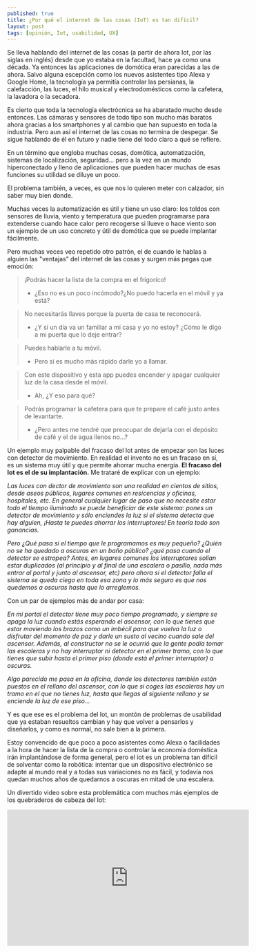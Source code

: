 ```yaml
---
published: true
title: ¿Por qué el internet de las cosas (IoT) es tan difícil?
layout: post
tags: [opinión, Iot, usabilidad, UX] 
---
```

Se lleva hablando del internet de las cosas (a partir de ahora Iot, por las siglas en inglés) desde que yo estaba en la facultad, hace ya como una década. Ya entonces las aplicaciones de domótica eran parecidas a las de ahora. Salvo alguna escepción como los nuevos asistentes tipo Alexa y Google Home, la tecnología ya permitía controlar las persianas, la calefacción, las luces, el hilo musical y electrodomésticos como la cafetera, la lavadora o la secadora.

Es cierto que toda la tecnología electrócnica se ha abaratado mucho desde entonces. Las cámaras y sensores de todo tipo son mucho más baratos ahora gracias a los smartphones y al cambio que han supuesto en toda la industria. Pero aun así el internet de las cosas no termina de despegar. Se sigue hablando de él en futuro y nadie tiene del todo claro a qué se refiere. 

En un término que engloba muchas cosas, domótica, automatización, sistemas de localización, seguridad... pero a la vez en un mundo hiperconectado y lleno de aplicaciones que pueden hacer muchas de esas funciones su utilidad se diluye un poco.

El problema también, a veces, es que nos lo quieren meter con calzador, sin saber muy bien donde. 

Muchas veces la automatización es útil y tiene un uso claro: los toldos con sensores de lluvia, viento y temperatura que pueden programarse para extenderse cuando hace calor pero recogerse si llueve o hace viento son un ejemplo de un uso concreto y útil de domótica que se puede implantar fácilmente. 

Pero muchas veces veo repetido otro patrón, el de cuando le hablas a alguien las "ventajas" del internet de las cosas y surgen más pegas que emoción:

> ¡Podrás hacer la lista de la compra en el frigoríco!
> - ¿Eso no es un poco incómodo?¿No puedo hacerla en el móvil y ya está? 

> No necesitarás llaves porque la puerta de casa te reconocerá.
> - ¿Y si un día va un familiar a mi casa y yo no estoy? ¿Cómo le digo a mi puerta que lo deje entrar?

> Puedes hablarle a tu móvil.
> - Pero si es mucho más rápido darle yo a llamar.

> Con este dispositivo y esta app puedes encender y apagar cualquier luz de la casa desde el móvil.
> - Ah, ¿Y eso para qué?

> Podrás programar la cafetera para que te prepare el café justo antes de levantarte.
> - ¿Pero antes me tendré que preocupar de dejarla con el depósito de café y el de agua llenos no...?

Un ejemplo muy palpable del fracaso del Iot antes de empezar son las luces con detector de movimiento. En realidad el invento no es un fracaso en sí, es un sistema muy útil y que permite ahorrar mucha energía. **El fracaso del Iot es el de su implantación.** Me trataré de explicar con un ejemplo: 

*Las luces con dector de movimiento son una realidad en cientos de sitios, desde aseos públicos, lugares comunes en resicencias y oficinas, hospitales, etc. En general cualquier lugar de paso que no necesite estar todo el tiempo iluminado se puede beneficiar de este sistema: pones un detector de movimiento y sólo enciendes la luz si el sistema detecta que hay alguien, ¡Hasta te puedes ahorrar los interruptores! En teoría todo son ganancias.* 

*Pero ¿Qué pasa si el tiempo que le programamos es muy pequeño? ¿Quién no se ha quedado a oscuras en un baño público? ¿qué pasa cuando el detector se estropea? Antes, en lugares comunes los interruptores solían estar duplicados (al principio y al final de una escalera o pasillo, nada más entrar al portal y junto al ascensor, etc) pero ahora si el detector falla el sistema se queda ciego en toda esa zona y lo más seguro es que nos quedemos a oscuras hasta que lo arreglemos.*

Con un par de ejemplos más de andar por casa:

*En mi portal el detector tiene muy poco tiempo programado, y siempre se apaga la luz cuando estás esperando el ascensor, con lo que tienes que estar moviendo los brazos como un imbécil para que vuelva la luz o disfrutar del momento de paz y darle un susto al vecino cuando sale del ascensor. Además, al constructor no se le ocurrió que la gente podía tomar las escaleras y no hay interruptor ni detector en el primer tramo, con lo que tienes que subir hasta el primer piso (donde está el primer interruptor) a oscuras.*

*Algo parecido me pasa en la oficina, donde los detectores también están puestos en el rellano del ascensor, con lo que si coges las escaleras hay un tramo en el que no tienes luz, hasta que llegas al siguiente rellano y se enciende la luz de ese piso...*

Y es que ese es el problema del Iot, un montón de problemas de usabilidad que ya estaban resueltos cambian y hay que volver a pensarlos y diseñarlos, y como es normal, no sale bien a la primera.

Estoy convencido de que poco a poco asistentes como Alexa o facilidades a la hora de hacer la lista de la compra o controlar la economía doméstica irán implantándose de forma general, pero el iot es un problema tan difícil de solventar como la robótica: intentar que un dispositivo electrónico se adapte al mundo real y a todas sus variaciones no es fácil, y todavía nos quedan muchos años de quedarnos a oscuras en mitad de una escalera.

Un divertido video sobre esta problemática com muchos más ejemplos de los quebraderos de cabeza del Iot:

<iframe width="560" height="315" src="https://www.youtube-nocookie.com/embed/S7JUMT66VXo?rel=0" frameborder="0" allowfullscreen></iframe
